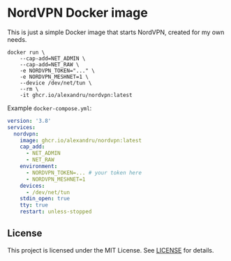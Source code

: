 # NordVPN Docker image

This is just a simple Docker image that starts NordVPN, created for my own needs.

```
docker run \
    --cap-add=NET_ADMIN \
    --cap-add=NET_RAW \
    -e NORDVPN_TOKEN="..." \
    -e NORDVPN_MESHNET=1 \
    --device /dev/net/tun \
    --rm \
    -it ghcr.io/alexandru/nordvpn:latest 
```

Example `docker-compose.yml`:

```yaml
version: '3.8'
services:
  nordvpn:
    image: ghcr.io/alexandru/nordvpn:latest
    cap_add:
      - NET_ADMIN
      - NET_RAW
    environment:
      - NORDVPN_TOKEN=... # your token here
      - NORDVPN_MESHNET=1
    devices:
      - /dev/net/tun
    stdin_open: true
    tty: true
    restart: unless-stopped
```

## License

This project is licensed under the MIT License. See [LICENSE](LICENSE) for details.
